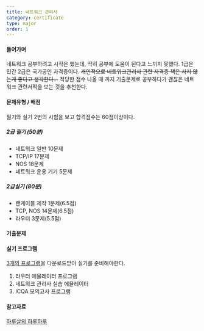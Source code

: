 ```yaml
---
title: 네트워크 관리사
category: certificate
type: major
order: 1
---
```


#### 들어가며
네트워크 공부하려고 시작은 했는데, 딱히 공부에 도움이 된다고 느끼지 못했다.
1급은 민간 2급은 국가공인 자격증이다. ~~개인적으로 네트워크관리사 관련 자격증 책은 사지 않는게 좋다고 생각한다...~~
적당한 점수 나올 때 까지 기출문제로 공부하다가 괜찮은 네트워크 관련서적을 보는 것을 추천한다.

#### 문제유형 / 배점
필기와 실기 2번의 시험을 보고 합격점수는 60점이상이다. 

##### 2급 필기 (50분)
- 네트워크 일반 10문제
- TCP/IP 17문제
- NOS 18문제
- 네트워크 운용 기기 5문제

##### 2급실기 (80분)
- 랜케이블 제작 1문제(6.5점)
- TCP, NOS 14문제(6.5점)
- 라우터 3문제(5.5점)

#### 기출문제

#### 실기 프로그램
[3개의 프로그램](http://www.icqa.or.kr/advice/network06.aspx)을 다운로드받아 실기를 준비해야한다.
1. 라우터 에뮬레이터 프로그램
2. 네트워크 관리사 실습 에뮬레이터
3. ICQA 모의고사 프로그램

#### 참고자료

[하루살의 하루하루](http://haruharu.me/220428758552)